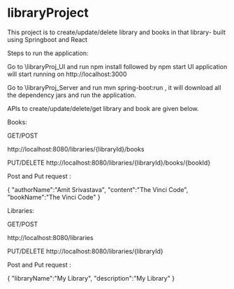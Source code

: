 # libraryProject
This project is to create/update/delete library and books in that library- built using Springboot and React

Steps to run the application:

Go to \libraryProj_UI and run npm install followed by npm start
UI application will start running on http://localhost:3000

Go to \libraryProj_Server and run mvn spring-boot:run , it will download all the dependency jars and run the application.

APIs to create/update/delete/get library and book are given below.


Books:

GET/POST

http://localhost:8080/libraries/{libraryId}/books

PUT/DELETE
http://localhost:8080/libraries/{libraryId}/books/{bookId}

Post and Put request :

{
	"authorName":"Amit Srivastava",
	"content":"The Vinci Code",
	"bookName":"The Vinci Code"
}


Libraries:

GET/POST

http://localhost:8080/libraries

PUT/DELETE
http://localhost:8080/libraries/{libraryId}

Post and Put request :

{
"libraryName":"My Library",
"description":"My Library"
}



